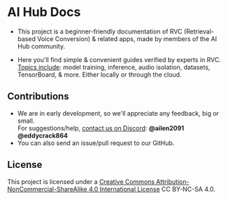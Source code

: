 # AI Hub Docs

- This project is a beginner-friendly documentation of RVC (Retrieval-based Voice Conversion) & related apps, made by members of the AI Hub community.

- Here you'll find simple & convenient guides verified by experts in RVC.
<u>Topics include</u>: model training, inference, audio isolation, datasets, TensorBoard, & more. Either locally or through the cloud.

## Contributions
- We are in early development, so we'll appreciate any feedback, big or small.      
For suggestions/help, <u>contact us on Discord</u>: **@ailen2091** ‎ **@eddycrack864**
- You can also send an issue/pull request to our GitHub.

## License
This project is licensed under a [Creative Commons Attribution-NonCommercial-ShareAlike 4.0 International License](http://creativecommons.org/licenses/by-nc-sa/4.0/) CC BY-NC-SA 4.0.